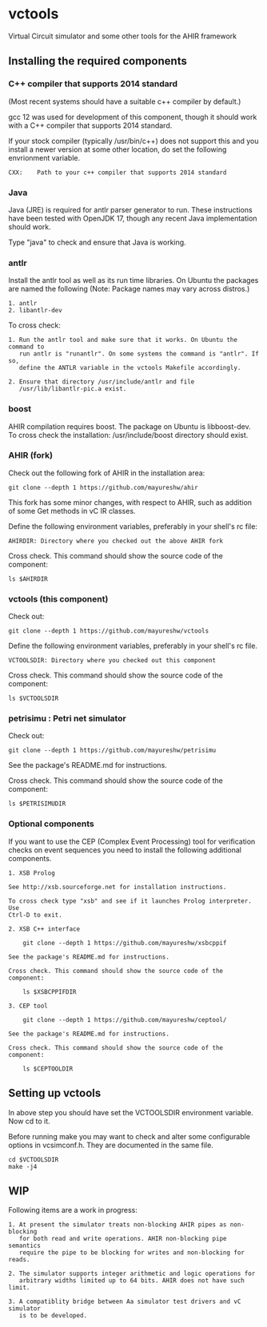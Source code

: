 # vctools
Virtual Circuit simulator and some other tools for the AHIR framework

## Installing the required components

### C++ compiler that supports 2014 standard

(Most recent systems should have a suitable c++ compiler by default.)

gcc 12 was used for development of this component, though it should work with a
C++ compiler that supports 2014 standard.

If your stock compiler (typically /usr/bin/c++) does not support this and you
install a newer version at some other location, do set the following
envrionment variable.

    CXX:    Path to your c++ compiler that supports 2014 standard

### Java

Java (JRE) is required for antlr parser generator to run. These instructions
have been tested with OpenJDK 17, though any recent Java implementation should
work.

Type "java" to check and ensure that Java is working.

### antlr

Install the antlr tool as well as its run time libraries. On Ubuntu the
packages are named the following (Note: Package names may vary across distros.)

    1. antlr
    2. libantlr-dev

To cross check:

    1. Run the antlr tool and make sure that it works. On Ubuntu the command to
       run antlr is "runantlr". On some systems the command is "antlr". If so,
       define the ANTLR variable in the vctools Makefile accordingly.

    2. Ensure that directory /usr/include/antlr and file
       /usr/lib/libantlr-pic.a exist.

### boost

AHIR compilation requires boost. The package on Ubuntu is libboost-dev. To
cross check the installation: /usr/include/boost directory should exist.

### AHIR (fork)

Check out the following fork of AHIR in the installation area:

    git clone --depth 1 https://github.com/mayureshw/ahir

This fork has some minor changes, with respect to AHIR, such as addition of
some Get methods in vC IR classes.

Define the following environment variables, preferably in your shell's rc file:

    AHIRDIR: Directory where you checked out the above AHIR fork

Cross check. This command should show the source code of the component:

    ls $AHIRDIR

### vctools (this component)

Check out:

    git clone --depth 1 https://github.com/mayureshw/vctools

Define the following environment variables, preferably in your shell's rc file.

    VCTOOLSDIR: Directory where you checked out this component

Cross check. This command should show the source code of the component:

    ls $VCTOOLSDIR

### petrisimu : Petri net simulator

Check out:

    git clone --depth 1 https://github.com/mayureshw/petrisimu

See the package's README.md for instructions.

Cross check. This command should show the source code of the component:

    ls $PETRISIMUDIR

### Optional components

If you want to use the CEP (Complex Event Processing) tool for verification
checks on event sequences you need to install the following additional
components.

    1. XSB Prolog

    See http://xsb.sourceforge.net for installation instructions.

    To cross check type "xsb" and see if it launches Prolog interpreter.  Use
    Ctrl-D to exit.

    2. XSB C++ interface

        git clone --depth 1 https://github.com/mayureshw/xsbcppif

    See the package's README.md for instructions.

    Cross check. This command should show the source code of the component:

        ls $XSBCPPIFDIR

    3. CEP tool

        git clone --depth 1 https://github.com/mayureshw/ceptool/

    See the package's README.md for instructions.

    Cross check. This command should show the source code of the component:

        ls $CEPTOOLDIR

## Setting up vctools

In above step you should have set the VCTOOLSDIR environment variable. Now cd
to it.

Before running make you may want to check and alter some configurable options
in vcsimconf.h. They are documented in the same file.

    cd $VCTOOLSDIR
    make -j4

## WIP

Following items are a work in progress:

    1. At present the simulator treats non-blocking AHIR pipes as non-blocking
       for both read and write operations. AHIR non-blocking pipe semantics
       require the pipe to be blocking for writes and non-blocking for reads.

    2. The simulator supports integer arithmetic and logic operations for
       arbitrary widths limited up to 64 bits. AHIR does not have such limit.

    3. A compatiblity bridge between Aa simulator test drivers and vC simulator
       is to be developed.
